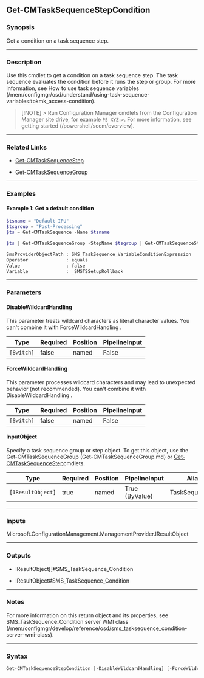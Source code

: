 Get-CMTaskSequenceStepCondition
-------------------------------




### Synopsis
Get a condition on a task sequence step.



---


### Description

Use this cmdlet to get a condition on a task sequence step. The task sequence evaluates the condition before it runs the step or group. For more information, see How to use task sequence variables (/mem/configmgr/osd/understand/using-task-sequence-variables#bkmk_access-condition).



> [!NOTE] > Run Configuration Manager cmdlets from the Configuration Manager site drive, for example `PS XYZ:>`. For more information, see getting started (/powershell/sccm/overview).



---


### Related Links
* [Get-CMTaskSequenceStep](Get-CMTaskSequenceStep)



* [Get-CMTaskSequenceGroup](Get-CMTaskSequenceGroup)





---


### Examples
#### Example 1: Get a default condition
```PowerShell
$tsname = "Default IPU"
$tsgroup = "Post-Processing"
$ts = Get-CMTaskSequence -Name $tsname

$ts | Get-CMTaskSequenceGroup -StepName $tsgroup | Get-CMTaskSequenceStepCondition

SmsProviderObjectPath : SMS_TaskSequence_VariableConditionExpression
Operator              : equals
Value                 : false
Variable              : _SMSTSSetupRollback
```



---


### Parameters
#### **DisableWildcardHandling**

This parameter treats wildcard characters as literal character values. You can't combine it with ForceWildcardHandling .






|Type      |Required|Position|PipelineInput|
|----------|--------|--------|-------------|
|`[Switch]`|false   |named   |False        |



#### **ForceWildcardHandling**

This parameter processes wildcard characters and may lead to unexpected behavior (not recommended). You can't combine it with DisableWildcardHandling .






|Type      |Required|Position|PipelineInput|
|----------|--------|--------|-------------|
|`[Switch]`|false   |named   |False        |



#### **InputObject**

Specify a task sequence group or step object. To get this object, use the Get-CMTaskSequenceGroup (Get-CMTaskSequenceGroup.md) or [Get-CMTaskSequenceStep](Get-CMTaskSequenceStep.md)cmdlets.






|Type             |Required|Position|PipelineInput |Aliases         |
|-----------------|--------|--------|--------------|----------------|
|`[IResultObject]`|true    |named   |True (ByValue)|TaskSequenceStep|





---


### Inputs
Microsoft.ConfigurationManagement.ManagementProvider.IResultObject





---


### Outputs
* IResultObject[]#SMS_TaskSequence_Condition


* IResultObject#SMS_TaskSequence_Condition






---


### Notes
For more information on this return object and its properties, see SMS_TaskSequence_Condition server WMI class (/mem/configmgr/develop/reference/osd/sms_tasksequence_condition-server-wmi-class).



---


### Syntax
```PowerShell
Get-CMTaskSequenceStepCondition [-DisableWildcardHandling] [-ForceWildcardHandling] -InputObject <IResultObject> [<CommonParameters>]
```
